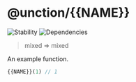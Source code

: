 # @unction/{{NAME}}

![Stability][BADGE_STABILITY]
![Dependencies][BADGE_DEPENDENCY]

> mixed => mixed

An example function.

``` javascript
{{NAME}}(1) // 1
```

[BADGE_STABILITY]: https://img.shields.io/badge/stability-strong-green.svg?maxAge=2592000&style=flat-square
[BADGE_DEPENDENCY]: https://img.shields.io/david/unctionjs/{{NAME}}.svg?maxAge=2592000&style=flat-square
